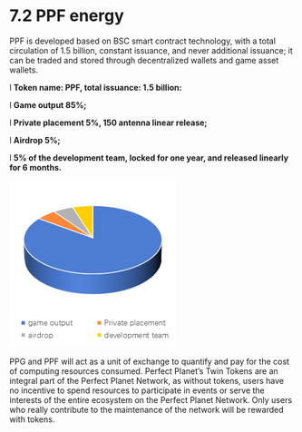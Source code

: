 # 7.2 PPF energy

PPF is developed based on BSC smart contract technology, with a total circulation of 1.5 billion, constant issuance, and never additional issuance; it can be traded and stored through decentralized wallets and game asset wallets.

l **Token name: PPF, total issuance: 1.5 billion:**&#x20;

l **Game output 85%;**

l **Private placement 5%, 150 antenna linear release;**

l **Airdrop 5%;**

l **5% of the development team, locked for one year, and released linearly for 6 months.**

![](../../.gitbook/assets/image.png)

PPG and PPF will act as a unit of exchange to quantify and pay for the cost of computing resources consumed. Perfect Planet’s Twin Tokens are an integral part of the Perfect Planet Network, as without tokens, users have no incentive to spend resources to participate in events or serve the interests of the entire ecosystem on the Perfect Planet Network. Only users who really contribute to the maintenance of the network will be rewarded with tokens.
